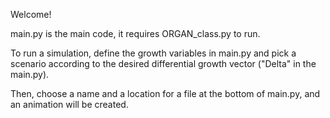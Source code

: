 Welcome!

main.py is the main code, it requires ORGAN_class.py to run. 

To run a simulation, define the growth variables in main.py and pick a scenario according to the desired differential growth vector ("Delta" in the main.py).

Then, choose a name and a location for a file at the bottom of main.py, and an animation will be created.
